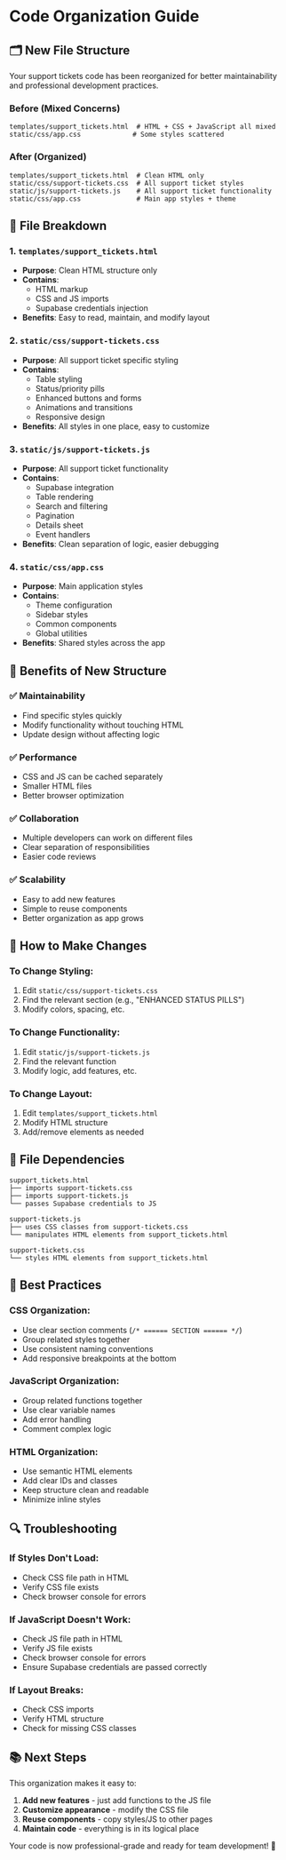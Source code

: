 # Code Organization Guide

## 🗂️ **New File Structure**

Your support tickets code has been reorganized for better maintainability and professional development practices.

### **Before (Mixed Concerns)**
```
templates/support_tickets.html  # HTML + CSS + JavaScript all mixed
static/css/app.css             # Some styles scattered
```

### **After (Organized)**
```
templates/support_tickets.html  # Clean HTML only
static/css/support-tickets.css  # All support ticket styles
static/js/support-tickets.js    # All support ticket functionality
static/css/app.css              # Main app styles + theme
```

## 📁 **File Breakdown**

### **1. `templates/support_tickets.html`**
- **Purpose**: Clean HTML structure only
- **Contains**: 
  - HTML markup
  - CSS and JS imports
  - Supabase credentials injection
- **Benefits**: Easy to read, maintain, and modify layout

### **2. `static/css/support-tickets.css`**
- **Purpose**: All support ticket specific styling
- **Contains**:
  - Table styling
  - Status/priority pills
  - Enhanced buttons and forms
  - Animations and transitions
  - Responsive design
- **Benefits**: All styles in one place, easy to customize

### **3. `static/js/support-tickets.js`**
- **Purpose**: All support ticket functionality
- **Contains**:
  - Supabase integration
  - Table rendering
  - Search and filtering
  - Pagination
  - Details sheet
  - Event handlers
- **Benefits**: Clean separation of logic, easier debugging

### **4. `static/css/app.css`**
- **Purpose**: Main application styles
- **Contains**:
  - Theme configuration
  - Sidebar styles
  - Common components
  - Global utilities
- **Benefits**: Shared styles across the app

## 🚀 **Benefits of New Structure**

### **✅ Maintainability**
- Find specific styles quickly
- Modify functionality without touching HTML
- Update design without affecting logic

### **✅ Performance**
- CSS and JS can be cached separately
- Smaller HTML files
- Better browser optimization

### **✅ Collaboration**
- Multiple developers can work on different files
- Clear separation of responsibilities
- Easier code reviews

### **✅ Scalability**
- Easy to add new features
- Simple to reuse components
- Better organization as app grows

## 🔧 **How to Make Changes**

### **To Change Styling:**
1. Edit `static/css/support-tickets.css`
2. Find the relevant section (e.g., "ENHANCED STATUS PILLS")
3. Modify colors, spacing, etc.

### **To Change Functionality:**
1. Edit `static/js/support-tickets.js`
2. Find the relevant function
3. Modify logic, add features, etc.

### **To Change Layout:**
1. Edit `templates/support_tickets.html`
2. Modify HTML structure
3. Add/remove elements as needed

## 📱 **File Dependencies**

```
support_tickets.html
├── imports support-tickets.css
├── imports support-tickets.js
└── passes Supabase credentials to JS

support-tickets.js
├── uses CSS classes from support-tickets.css
└── manipulates HTML elements from support_tickets.html

support-tickets.css
└── styles HTML elements from support_tickets.html
```

## 🎯 **Best Practices**

### **CSS Organization:**
- Use clear section comments (`/* ====== SECTION ====== */`)
- Group related styles together
- Use consistent naming conventions
- Add responsive breakpoints at the bottom

### **JavaScript Organization:**
- Group related functions together
- Use clear variable names
- Add error handling
- Comment complex logic

### **HTML Organization:**
- Use semantic HTML elements
- Add clear IDs and classes
- Keep structure clean and readable
- Minimize inline styles

## 🔍 **Troubleshooting**

### **If Styles Don't Load:**
- Check CSS file path in HTML
- Verify CSS file exists
- Check browser console for errors

### **If JavaScript Doesn't Work:**
- Check JS file path in HTML
- Verify JS file exists
- Check browser console for errors
- Ensure Supabase credentials are passed correctly

### **If Layout Breaks:**
- Check CSS imports
- Verify HTML structure
- Check for missing CSS classes

## 📚 **Next Steps**

This organization makes it easy to:
1. **Add new features** - just add functions to the JS file
2. **Customize appearance** - modify the CSS file
3. **Reuse components** - copy styles/JS to other pages
4. **Maintain code** - everything is in its logical place

Your code is now professional-grade and ready for team development! 🎉
